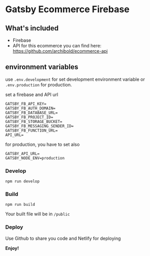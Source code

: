 # Gatsby Ecommerce Firebase

## What's included

- Firebase
- API for this ecommerce you can find here: https://github.com/archibold/ecommerce-api

## environment variables
use `.env.development` for set development environment variable or `.env.production` for production.

set a firebase and API url

```
GATSBY_FB_API_KEY=
GATSBY_FB_AUTH_DOMAIN=
GATSBY_FB_DATABASE_URL=
GATSBY_FB_PROJECT_ID=
GATSBY_FB_STORAGE_BUCKET=
GATSBY_FB_MESSAGING_SENDER_ID=
GATSBY_FB_FUNCTION_URL=
API_URL=
```
for production, you have to set also
```
GATSBY_API_URL=
GATSBY_NODE_ENV=production
```

### Develop

```
npm run develop
```

### Build

```
npm run build
```

Your built file will be in `/public`


### Deploy

Use Github to share you code and Netlify for deploying

**Enjoy!**
